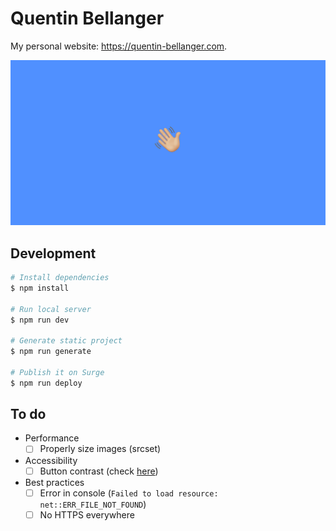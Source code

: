 # Quentin Bellanger

My personal website: https://quentin-bellanger.com.

![Quentin Bellanger's website](/static/og.png)

## Development

``` bash
# Install dependencies
$ npm install

# Run local server
$ npm run dev

# Generate static project
$ npm run generate

# Publish it on Surge
$ npm run deploy
```

## To do

- Performance
  - [ ] Properly size images (srcset)
- Accessibility
  - [ ] Button contrast (check [here](https://dequeuniversity.com/rules/axe/2.2/color-contrast?application=lighthouse))
- Best practices
  - [ ] Error in console (`Failed to load resource: net::ERR_FILE_NOT_FOUND`)
  - [ ] No HTTPS everywhere
